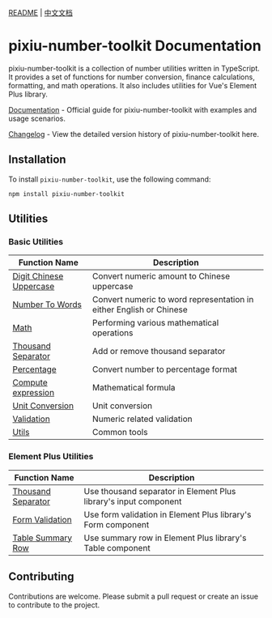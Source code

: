 [README](README.md) | [中文文档](README_zh-CN.md)

# pixiu-number-toolkit Documentation

pixiu-number-toolkit is a collection of number utilities written in TypeScript. It provides a set of functions for number conversion, finance calculations, formatting, and math operations. It also includes utilities for Vue's Element Plus library.

[Documentation](https://handsomewolf.github.io/pixiu-number-toolkit/) - Official guide for pixiu-number-toolkit with examples and usage scenarios.

[Changelog](https://handsomewolf.github.io/pixiu-number-toolkit/changelog.html) - View the detailed version history of pixiu-number-toolkit here.

## Installation

To install `pixiu-number-toolkit`, use the following command:

```command
npm install pixiu-number-toolkit
```

## Utilities

### Basic Utilities

| Function Name                                                                                                     | Description                                                         |
| ----------------------------------------------------------------------------------------------------------------- | ------------------------------------------------------------------- |
| [Digit Chinese Uppercase](https://handsomewolf.github.io/pixiu-number-toolkit/guide/digit-chinese-uppercase.html) | Convert numeric amount to Chinese uppercase                         |
| [Number To Words](https://handsomewolf.github.io/pixiu-number-toolkit/guide/number-to-words.html)                 | Convert numeric to word representation in either English or Chinese |
| [Math](https://handsomewolf.github.io/pixiu-number-toolkit/guide/math.html)                                       | Performing various mathematical operations                          |
| [Thousand Separator](https://handsomewolf.github.io/pixiu-number-toolkit/guide/thousand-separator.html)           | Add or remove thousand separator                                    |
| [Percentage](https://handsomewolf.github.io/pixiu-number-toolkit/guide/percentage.html)                           | Convert number to percentage format                                 |
| [Compute expression](https://handsomewolf.github.io/pixiu-number-toolkit/guide/compute-expression.html)           | Mathematical formula                                                |
| [Unit Conversion](https://handsomewolf.github.io/pixiu-number-toolkit/guide/unit-conversion.html)                 | Unit conversion                                                     |
| [Validation](https://handsomewolf.github.io/pixiu-number-toolkit/guide/validation.html)                           | Numeric related validation                                          |
| [Utils](https://handsomewolf.github.io/pixiu-number-toolkit/guide/utils.html)                                     | Common tools                                                        |

### Element Plus Utilities

| Function Name                                                                                                      | Description                                                      |
| ------------------------------------------------------------------------------------------------------------------ | ---------------------------------------------------------------- |
| [Thousand Separator](https://handsomewolf.github.io/pixiu-number-toolkit/guide/element-plus-formatter.html)        | Use thousand separator in Element Plus library's input component |
| [Form Validation](https://handsomewolf.github.io/pixiu-number-toolkit/guide/element-plus-form-validation.html)     | Use form validation in Element Plus library's Form component     |
| [Table Summary Row](https://handsomewolf.github.io/pixiu-number-toolkit/guide/element-plus-table-summary-row.html) | Use summary row in Element Plus library's Table component        |

## Contributing

Contributions are welcome. Please submit a pull request or create an issue to contribute to the project.
